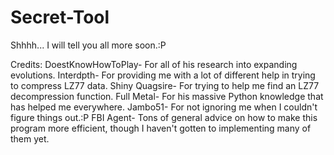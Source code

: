 Secret-Tool
===========

Shhhh... I will tell you all more soon.:P


Credits:
    DoestKnowHowToPlay- For all of his research into expanding evolutions.
    Interdpth- For providing me with a lot of different help in trying to compress LZ77 data.
    Shiny Quagsire- For trying to help me find an LZ77 decompression function.
    Full Metal- For his massive Python knowledge that has helped me everywhere.
    Jambo51- For not ignoring me when I couldn't figure things out.:P
    FBI Agent- Tons of general advice on how to make this program more efficient, though I haven't gotten to implementing many of them yet.
